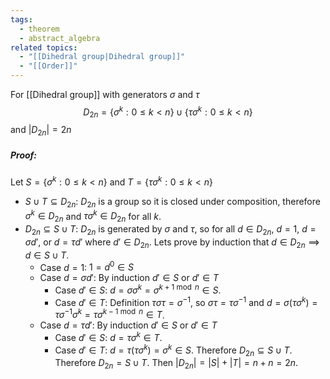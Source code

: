 ```yaml
---
tags:
  - theorem
  - abstract_algebra
related topics:
  - "[[Dihedral group|Dihedral group]]"
  - "[[Order]]"
---
```

For [[Dihedral group]] with generators $\sigma$ and $\tau$$$
	D_{2n}=\{\sigma^k:0\leq k < n\}\cup\{\tau\sigma^k:0\leq k < n\}
$$and $|D_{2n}|=2n$
##### Proof:
Let $S=\{\sigma^k:0\leq k < n\}$ and $T=\{\tau\sigma^k:0\leq k < n\}$
- $S\cup T \subseteq D_{2n}$:
	$D_{2n}$ is a group so it is closed under composition, therefore $\sigma^k\in D_{2n}$ and $\tau\sigma^k\in D_{2n}$ for all $k$.
- $D_{2n}\subseteq S\cup T$:
	$D_{2n}$ is generated by $\sigma$ and $\tau$, so for all $d\in D_{2n}$, $d=1$, $d=\sigma d'$, or $d=\tau d'$ where $d'\in D_{2n}$. Lets prove by induction that $d\in D_{2n}\implies d\in S\cup T$.
	- Case $d=1$:
		$1=d^0\in S$
	- Case $d=\sigma d'$:
		By induction $d'\in S$ or $d'\in T$
		- Case $d'\in S$:
			$d=\sigma \sigma^k= \sigma^{k+1\ \operatorname{mod}\ n}\in S$.
		- Case $d' \in T$:
			Definition $\tau\sigma\tau=\sigma^{-1}$, so $\sigma\tau=\tau\sigma^{-1}$ and $d=\sigma(\tau\sigma^k)=\tau\sigma^{-1}\sigma^{k}=\tau\sigma^{k-1\ \operatorname{mod}\ n}\in T$.
	- Case $d = \tau d'$:
		By induction $d'\in S$ or $d'\in T$
		- Case $d'\in S$:
			$d=\tau \sigma^k\in T$.
		- Case $d'\in T$:
			$d=\tau (\tau \sigma^k)=\sigma^k\in S$.
	Therefore $D_{2n}\subseteq S\cup T$.
Therefore $D_{2n}=S\cup T$. Then $|D_{2n}|=|S|+|T|=n+n=2n$.